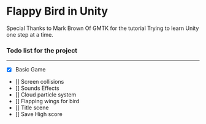 # Flappy Bird in Unity
Special Thanks to Mark Brown Of GMTK for the tutorial
Trying to learn Unity one step at a time.

### Todo list for the project
---
- [X] Basic Game
- [] Screen collisions 
- [] Sounds Effects
- [] Cloud particle system
- [] Flapping wings for bird
- [] Title scene
- [] Save High score